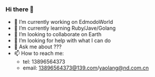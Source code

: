 ### Hi there 👋

- 🔭 I’m currently working on EdmodoWorld
- 🌱 I’m currently learning Ruby/Jave/Golang
- 👯 I’m looking to collaborate on Earth
- 🤔 I’m looking for help with what I can do
- 💬 Ask me about ???
- 📫 How to reach me: 
  - tel: 13896564373 
  - email: 13896564373@139.com/yaolang@nd.com.cn

<!--
**yaolangEdmodo/yaolangEdmodo** is a ✨ _special_ ✨ repository because its `README.md` (this file) appears on your GitHub profile.

Here are some ideas to get you started:

- 🔭 I’m currently working on ...
- 🌱 I’m currently learning ...
- 👯 I’m looking to collaborate on ...
- 🤔 I’m looking for help with ...
- 💬 Ask me about ...
- 📫 How to reach me: ...
- 😄 Pronouns: ...
- ⚡ Fun fact: ...
  -->
